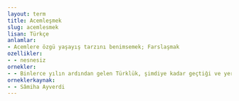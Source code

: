 ```yaml
---
layout: term
title: Acemleşmek
slug: acemlesmek
lisan: Türkçe
anlamlar:
- Acemlere özgü yaşayış tarzını benimsemek; Farslaşmak
ozellikler:
- - nesnesiz
ornekler:
- - Binlerce yılın ardından gelen Türklük, şimdiye kadar geçtiği ve yerleştiği toprakların adına, diline hatta dinine uyarak acı kayıplara uğramıştı. İran'da Acemleşmiş, Irak'ta Araplaşmış, steplerde Ruslaşmış…
orneklerkaynak:
- - Sâmiha Ayverdi
---
```

